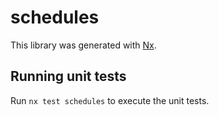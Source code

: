 # schedules

This library was generated with [Nx](https://nx.dev).

## Running unit tests

Run `nx test schedules` to execute the unit tests.
